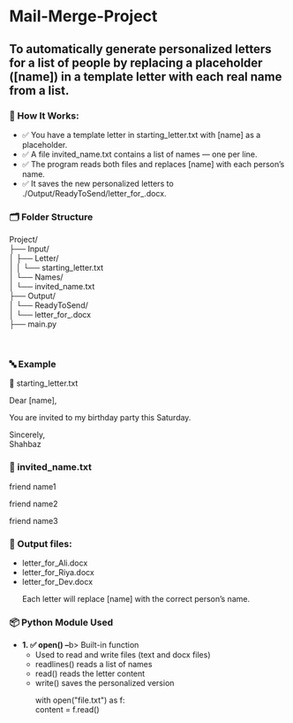 # Mail-Merge-Project
<h2>To automatically generate personalized letters for a list of people by replacing a placeholder ([name]) in a template letter with each real name from a list.</h2>
<h3>🧱 How It Works:</h3>
<ul>
  <li>✅ You have a template letter in starting_letter.txt with [name] as a placeholder.</li>
  <li>✅ A file invited_name.txt contains a list of names — one per line.</li>
  <li>✅ The program reads both files and replaces [name] with each person’s name.</li>
  <li>✅ It saves the new personalized letters to ./Output/ReadyToSend/letter_for_<name>.docx.</li>
</ul>
<h3>🗂️ Folder Structure</h3>
<p>Project/<br>
├── Input/<br>
│   ├── Letter/<br>
│   │   └── starting_letter.txt<br>
│   └── Names/<br>
│       └── invited_name.txt<br>
├── Output/<br>
│   └── ReadyToSend/<br>
│       └── letter_for_<name>.docx<br>
├── main.py</p><br>
<h3>🔤 Example</h3>
<p>🔹 starting_letter.txt</p>
<p>Dear [name],<br>

You are invited to my birthday party this Saturday.<br>

Sincerely,<br>
Shahbaz</p>
<h3>🔹 invited_name.txt</h3>
<p>friend name1</p>
<p>friend name2</p>
<p>friend name3</p>
<h3>🔹 Output files:</h3>
<ul>
  <li>letter_for_Ali.docx</li>
  <li>letter_for_Riya.docx</li>
  <li>letter_for_Dev.docx</li>
  <p>Each letter will replace [name] with the correct person’s name.</p>
</ul>
<h3>📦 Python Module Used</h3>
<ul>
  <li><b>1. ✅ open() –</b>b> Built-in function
  <ul>
    <li>Used to read and write files (text and docx files)</li>
    <li>readlines() reads a list of names</li>
    <li>read() reads the letter content</li>
    <li>write() saves the personalized version</li>
    <p>with open("file.txt") as f:<bR>
      content = f.read()</p>
  </ul>
  </li>
</ul>
